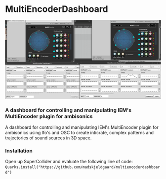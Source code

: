 # MultiEncoderDashboard

![multiencoderdashboard](two-multi.gif)

### A dashboard for controlling and manipulating IEM's MultiEncoder plugin for ambisonics

A dashboard for controlling and manipulating IEM's MultiEncoder plugin for ambisonics using lfo's and OSC to create inticrate, complex patterns and trajectories of sound sources in 3D space.

### Installation

Open up SuperCollider and evaluate the following line of code:
`Quarks.install("https://github.com/madskjeldgaard/multiencoderdashboard")`
